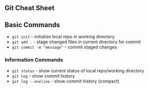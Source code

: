 ## Git Cheat Sheet

## Basic Commands

* `git init` - initialize local repo in working directory
* `git add .` - stage changed files in current directory for commit
* `git commit -m "message"` - commit staged changes

### Information Commands
* `git status` - show current status of local repo/working directory
* `git log` - show commit history
* `git log --oneline` - show commit history (compact)

